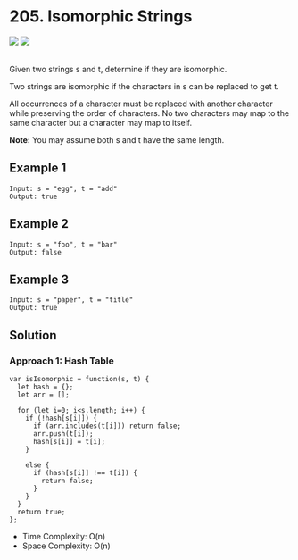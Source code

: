 
# 205. Isomorphic Strings

<div style={{ display: "flex", flex-direction: "column" }}>
  <img src="https://img.shields.io/badge/Level-Easy-brightgreen" />
  <img src="https://img.shields.io/badge/Hash Table-grey" />
</div>

<br /> Given two strings s and t, determine if they are isomorphic.

Two strings are isomorphic if the characters in s can be replaced to get t.

All occurrences of a character must be replaced with another character while preserving the order of characters. 
No two characters may map to the same character but a character may map to itself.

<strong>Note:</strong>
You may assume both s and t have the same length.

## Example 1

```
Input: s = "egg", t = "add"
Output: true
```

## Example 2

```
Input: s = "foo", t = "bar"
Output: false
```

## Example 3

```
Input: s = "paper", t = "title"
Output: true
```

## Solution
### Approach 1: Hash Table
```
var isIsomorphic = function(s, t) {
  let hash = {};
  let arr = [];

  for (let i=0; i<s.length; i++) {
    if (!hash[s[i]]) {
      if (arr.includes(t[i])) return false;
      arr.push(t[i]);
      hash[s[i]] = t[i];
    }

    else {
      if (hash[s[i]] !== t[i]) {
        return false;
      }
    }
  }
  return true;
};
```

- Time Complexity: O(n)
- Space Complexity: O(n)
